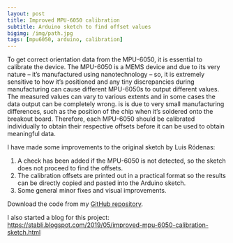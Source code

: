 ```yaml
---
layout: post
title: Improved MPU-6050 calibration
subtitle: Arduino sketch to find offset values
bigimg: /img/path.jpg
tags: [mpu6050, arduino, calibration]
---
```


To get correct orientation data from the MPU-6050, it is essential to calibrate the device. The MPU-6050 is a MEMS device and due to its very nature – it’s manufactured using nanotechnology – so, it is extremely sensitive to how it’s positioned and any tiny discrepancies during manufacturing can cause different MPU-6050s to output different values. The measured values can vary to various extents and in some cases the data output can be completely wrong. is is due to very small manufacturing differences, such as the position of the chip when it’s soldered onto the breakout board. Therefore, each MPU-6050 should be calibrated individually to obtain their respective offsets before it can be used to obtain meaningful data.

I have made some improvements to the original sketch by Luis Ródenas:
1. A check has been added if the MPU-6050 is not detected, so the sketch does not proceed to find the offsets.
2. The calibration offsets are printed out in a practical format so the results can be directly copied and pasted into the Arduino sketch.
3. Some general minor fixes and visual improvements.

Download the code from my [GitHub repository](https://github.com/blinkmaker/Improved-MPU6050-calibration).

I also started a blog for this project: https://stabli.blogspot.com/2019/05/improved-mpu-6050-calibration-sketch.html

